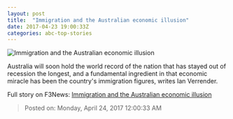 ```yaml
---
layout: post
title:  "Immigration and the Australian economic illusion"
date: 2017-04-23 19:00:33Z
categories: abc-top-stories
---
```


![Immigration and the Australian economic illusion](http://www.abc.net.au/news/image/8251840-1x1-700x700.jpg)

Australia will soon hold the world record of the nation that has stayed out of recession the longest, and a fundamental ingredient in that economic miracle has been the country's immigration figures, writes Ian Verrender.


Full story on F3News: [Immigration and the Australian economic illusion](http://www.f3nws.com/n/hKXFbC)

> Posted on: Monday, April 24, 2017 12:00:33 AM
